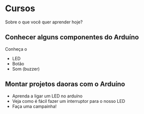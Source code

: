 # Cursos

Sobre o que você quer aprender hoje?

## Conhecer alguns componentes do Arduíno

Conheça o

- LED
- Botão
- Som (buzzer)

## Montar projetos daoras com o Arduíno

- Aprenda a ligar um LED no arduíno
- Veja como é fácil fazer um interruptor para o nosso LED
- Faça uma campainha!